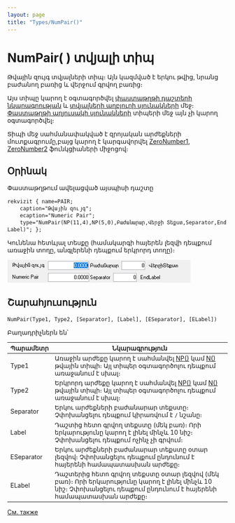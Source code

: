 ```yaml
---
layout: page
title: "Types/NumPair()"
---
```


# NumPair( ) տվյալի տիպ

Թվային զույգ տվյալների տիպ։ Այն կազմված է երկու թվից, նրանց բաժանող բառից և վերջում գրվող բառից։


Այս տիպը կարող է օգտագործվել [փաստաթղթի դաշտերի նկարագրության](../Defs/doc.html) և [տվյալների աղբյուրի սյունակների](../Defs/Data.html) մեջ։  [Փաստաթղթի աղյուսակի սյունակների](../Defs/doc.html) տիպերի մեջ այն չի կարող օգտագործվել։ 

Տիպի մեջ սահմանափակված է զրոյական արժեքների մուտքագրումը,բայց կարող է կարգավորվել [ZeroNumber1](../Functions/ASDOC/Control.html#ZeroNumber1), [ZeroNumber2](../Functions/ASDOC/Control.html#ZeroNumber2) ֆունկցիաների միջոցով։ 


## Օրինակ

Փաստաթղթում ավելացված այսպիսի դաշտը

``` as4x
rekvizit { name=PAIR;
    caption="Թվային զույգ"; 
    ecaption="Numeric Pair"; 
    type="NumPair(NP(11,4),NP(5,0),Բաժանարար,Վերջի Տեքստ,Separator,End Label)"; }; 
```

Կունենա հետևյալ տեսքը (համակարգի հայերեն լեզվի դեպքում առաջին տողը, անգլերենի դեպքում երկրորդ տողը)։

![Num Pair Example](../../../IMAGES/NumPairExample.png)


## Շարահյուսություն

``` 
NumPair(Type1, Type2, [Separator], [Label], [ESeparator], [ELabel])
```

Բաղադրիչներն են՝

| Պարամետր | Նկարագրություն |
|--|--|
| Type1 | Առաջին արժեքը կարող է սահմանվել [NP()](Np.html) կամ [N()](N.html) թվային տիպի։ Այլ տիպեր օգտագործոլու դեպքում առաջանում է սխալ։ |
| Type2 | Երկրորդ արժեքը կարող է սահմանվել [NP()](Np.html) կամ [N()](N.html) թվային տիպի։ Այլ տիպեր օգտագործոլու դեպքում առաջանում է սխալ։ |
| Separator | Երկու արժեքների բաժանարար տեքստը։ Չփոխանցելու դեպքում կիրառվում է `/` նշանը։ |
| Label | Դաշտից հետո գրվող տեքստը (մեկ բառ)։ Որի երկարությունը կարող է լինել մինչև 10 նիշ։ Չփոխանցելու դեպքում ոչինչ չի գրվում։ |
| ESeparator | Երկու արժեքների բաժանարար տեքստը օտար լեզվով։ Չփոխանցելու դեպքում ընդունում է հայերենի համապատասխան արժեքը։ |
| ELabel |  Դաշտերից հետո գրվող տեքստը օտար լեզվով (մեկ բառ)։ Որի երկարությունը կարող է լինել մինչև 10 նիշ։ Չփոխանցելու դեպքում ընդունում է հայերենի համապատասխան արժեքը։ |


[См. также](../types.html)